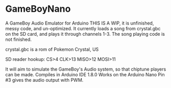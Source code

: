 # GameBoyNano
A GameBoy Audio Emulator for Arduino
THIS IS A WIP, it is unfinished, messy code, and un-optimized.
It currently loads a song from crystal.gbc on the SD card, and plays it through channels 1-3. The song playing code is not finished.

crystal.gbc is a rom of Pokemon Crystal, US

SD reader hookup:
CS>4
CLK>13
MISO>12
MOSI>11

It will aim to simulate the GameBoy's Audio system, so that chiptune players can be made.
Compiles in Arduino IDE 1.8.0 Works on the Arduino Nano
Pin #3 gives the audio output with PWM.
